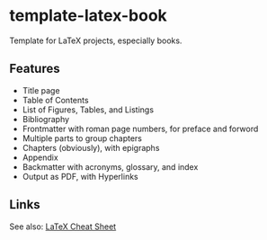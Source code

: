# template-latex-book
Template for LaTeX projects, especially books.

## Features
* Title page
* Table of Contents
* List of Figures, Tables, and Listings
* Bibliography
* Frontmatter with roman page numbers, for preface and forword
* Multiple parts to group chapters
* Chapters (obviously), with epigraphs
* Appendix
* Backmatter with acronyms, glossary, and index
* Output as PDF, with Hyperlinks

## Links
See also: [LaTeX Cheat Sheet](https://nelkinda.com/blog/latex-cheat-sheet/)
